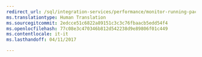 ```yaml
--- 
redirect_url: /sql/integration-services/performance/monitor-running-packages-and-other-operations
ms.translationtype: Human Translation
ms.sourcegitcommit: 2edcce51c6822a89151c3c3c76fbaacb5edd54f4
ms.openlocfilehash: 77c08e3c470346b812d542238d9e89806f01c449
ms.contentlocale: it-it
ms.lasthandoff: 04/11/2017

--- 
```


